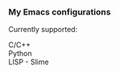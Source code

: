 <h3>My Emacs configurations</h3>

Currently supported:

C/C++<br />
Python<br />
LISP - Slime <br />
